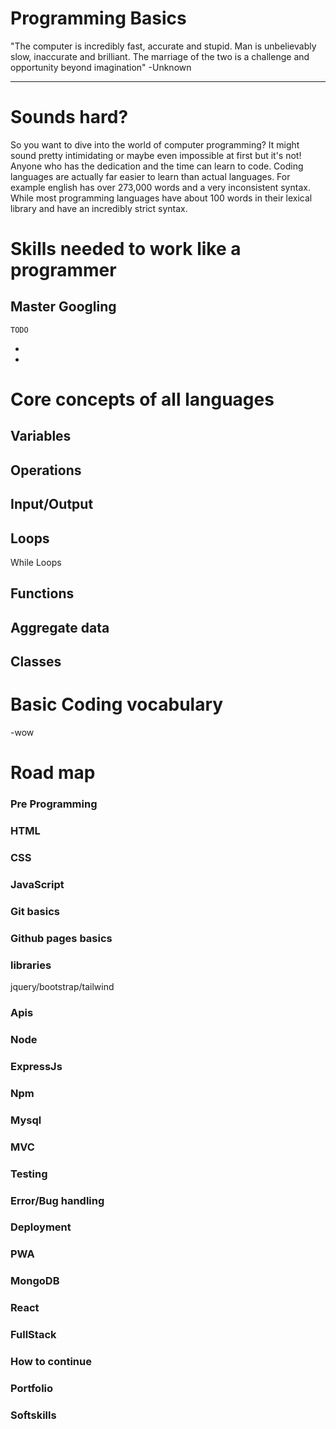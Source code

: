 # Programming Basics

"The computer is incredibly fast, accurate and stupid. Man is unbelievably slow, inaccurate and brilliant. The marriage of the two is a challenge and opportunity beyond imagination"  -Unknown

<hr>
    
# Sounds hard?
 So you want to dive into the world of computer programming? It might sound pretty intimidating or maybe even impossible at first but it's not! Anyone who has the dedication and the time can learn to code. Coding languages are actually far easier to learn than actual languages. For example english has over 273,000 words and a very inconsistent syntax. While most programming languages have about 100 words in their lexical library and have an incredibly strict syntax. 

# Skills needed to work like a programmer

   ## Master Googling
    TODO

-
-

# Core concepts of all languages 

 ##  Variables
 ## Operations
 ## Input/Output
 ## Loops
 While Loops
 ## Functions
 ## Aggregate data
 ## Classes

    



# Basic Coding vocabulary

-wow

# Road map

### Pre Programming
### HTML
### CSS
### JavaScript
### Git basics
### Github pages basics
### libraries
jquery/bootstrap/tailwind
### Apis
### Node
### ExpressJs
### Npm
### Mysql
### MVC
### Testing
### Error/Bug handling 
### Deployment
### PWA
### MongoDB
### React
### FullStack
### How to continue
### Portfolio
### Softskills
